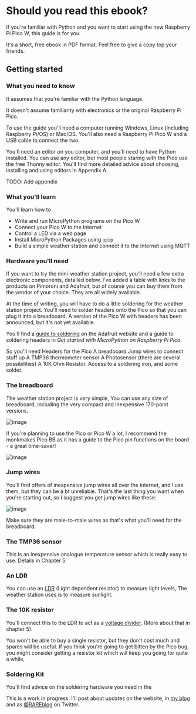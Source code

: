 # Should you read this ebook?

If you're familiar with Python  and you want to start using the new Raspberry Pi Pico W, this guide is for you.

It's a short, free ebook in PDF format. Feel free to give a copy top your friends.

## Getting started

### What you need to know

It assumes that you're familiar with the Python language.

It doesn't assume familiarity with electronics or the original Raspberry Pi Pico.

To use the guide you'll need a computer running Windows, Linux (including Raspberry Pi/OS) or Mac/OS.
You'll also need a Raspberry Pi Pico W and a USB cable to connect the two.

You'll need an editor on you computer, and you'll need to have Python installed.
You can use any editor, but most people staring with the Pico use the free Thonny editor.
You'll find more detailed advice about choosing, installing and using editors in Appendix A.

TODO: Add appendix

### What you'll learn

You'll learn how to
* Write and run MicroPython programs on the Pico W
* Connect your Pico W to the Internet
* Control a LED via a web page
* Install MicroPython Packages using `upip`
* Build a simple weather station and connect it to the Internet using MQTT

### Hardware you'll need

If you want to try the mini-weather station project, you'll need a few extra 
electronic components, detailed below. I've added a table with links to the products on Pimoroni and Adafruit, but 
of course you can buy them from the vendor of your choice. They are all widely available.

At the time of writing, you will have to do a little soldering for the weather station project. You'll need to 
solder headers onto the Pico so that you can plug it into a breadboard. A version of the Pico W with headers has been 
announced, but it's not yet available. 

You'll find a [guide to soldering](https://learn.adafruit.com/adafruit-guide-excellent-soldering) 
on the Adafruit website and a guide to soldering headers in
_Get started with MicroPython on Raspberry Pi Pico_.

So you'll need
Headers for the Pico
A breadboard
Jump wires to connect stuff up
A TMP36 thermometer sensor
A Photosensor (there are several possibilities)
A 10K Ohm Resistor.
Access to a soldering iron, and some solder.

### The breadboard

The weather station project is very simple, You can use any size of breadboard, including the very compact and 
inexpensive 170-point versions.

![image](http://images.rareschool.com/img/2568161e-0a9a-11ed-93be-0b3de4b72aa8-bb170.png)

If you're planning to use the Pico or Pico W a lot, I recommend the monkmakes Pico 
BB as it has a guide to the Pico pin functions on the board - a great time-saver!

![image](http://images.rareschool.com/img/4da9380a-0a9b-11ed-93be-0b3de4b72aa8-monk-pico-bb.jpg)


### Jump wires

You'll find offers of inexpensive jump wires all over the internet, and I use them, but they can be a bt unreliable. 
That's the last thing you want when you're starting out, so I suggest you get jump wires like these:

![image](http://images.rareschool.com/img/02e659f0-0a9c-11ed-93be-0b3de4b72aa8-jumpers-m2m.png)

Make sure they are male-to-male wires as that's what you'll need for the breadboard.

### The TMP36 sensor

This is an inexpensive analogue temperature sensor which is really easy to use. Details in Chapter 5.



### An LDR

You can use an [LDR]() (Light dependent resistor) to measure light levels, The weather station uses is to measure 
sunlight.

### The 10K resistor

You'll connect this to the LDR to act as a [voltage divider](). (More about that in chapter 5).

You won't be able to buy a single resistor, but they don't cost much and spares will be useful. If you 
thiok you're going to get bitten by the Pico bug, you might consider getting a resistor kit which will keep you 
going for quite a while,

### Soldering Kit

You'll find advice on the soldering hardware you need in the 

This is a work in progress. I'll post about updates on the website, in [my blog](https://blog.rareschool.com/)
and as [@RAREblog](https://twitter.com/rareblog) on Twitter.

